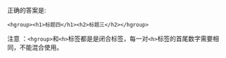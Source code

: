 正确的答案是:

	<hgroup><h1>标题四</h1><h2>标题三</h2></hgroup>

注意 ：`<hgroup>`和`<h>`标签都是是闭合标签，每一对`<h>`标签的首尾数字需要相同，不能混合使用。